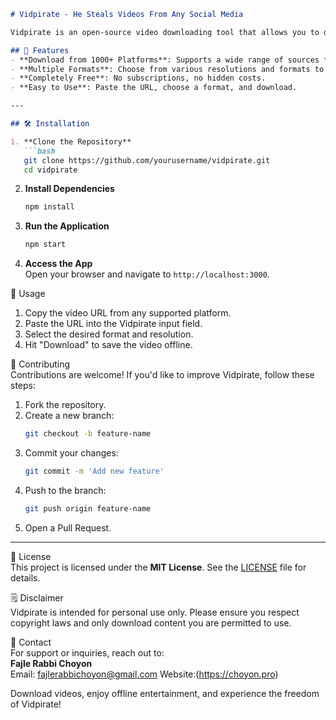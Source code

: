 ```markdown
# Vidpirate - He Steals Videos From Any Social Media  

Vidpirate is an open-source video downloading tool that allows you to download videos from Facebook, YouTube, Instagram, LinkedIn, TikTok, Twitter, Threads, and over 1000+ sources. Paste the link, select your format, and hit download. Enjoy your favorite clips offline, anytime, anywhere—for free, forever.  

## 🚀 Features  
- **Download from 1000+ Platforms**: Supports a wide range of sources for seamless video downloading.  
- **Multiple Formats**: Choose from various resolutions and formats to fit your preferences.  
- **Completely Free**: No subscriptions, no hidden costs.  
- **Easy to Use**: Paste the URL, choose a format, and download.  

---

## 🛠️ Installation  

1. **Clone the Repository**  
   ```bash  
   git clone https://github.com/yourusername/vidpirate.git  
   cd vidpirate  
   ```  

2. **Install Dependencies**  
   ```bash  
   npm install  
   ```  

3. **Run the Application**  
   ```bash  
   npm start  
   ```  

4. **Access the App**  
   Open your browser and navigate to `http://localhost:3000`.  

📂 Usage  

1. Copy the video URL from any supported platform.  
2. Paste the URL into the Vidpirate input field.  
3. Select the desired format and resolution.  
4. Hit "Download" to save the video offline.

🤝 Contributing  
Contributions are welcome! If you'd like to improve Vidpirate, follow these steps:  

1. Fork the repository.  
2. Create a new branch:  
   ```bash  
   git checkout -b feature-name  
   ```  
3. Commit your changes:  
   ```bash  
   git commit -m 'Add new feature'  
   ```  
4. Push to the branch:  
   ```bash  
   git push origin feature-name  
   ```  
5. Open a Pull Request.  

---

📜 License  
This project is licensed under the **MIT License**. See the [LICENSE](LICENSE) file for details.

🗒️ Disclaimer  
Vidpirate is intended for personal use only. Please ensure you respect copyright laws and only download content you are permitted to use.  

📧 Contact  
For support or inquiries, reach out to:  
**Fajle Rabbi Choyon**  
Email: fajlerabbichoyon@gmail.com
Website:(https://choyon.pro)  

Download videos, enjoy offline entertainment, and experience the freedom of Vidpirate!
